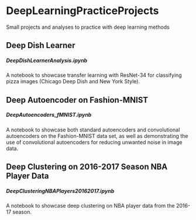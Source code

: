 # DeepLearningPracticeProjects
Small projects and analyses to practice with deep learning methods

## Deep Dish Learner 
##### DeepDishLearnerAnalysis.ipynb
A notebook to showcase transfer learning with ResNet-34 for classifying pizza images (Chicago Deep Dish and New York Style).

## Deep Autoencoder on Fashion-MNIST 
##### DeepAutoencoders_fMNIST.ipynb
A notebook to showcase both standard autoencoders and convolutional autoencoders on the Fashion-MNIST data set, as well as demonstrating the use of convolutional autoencoders for reducing unwanted noise in image data.

## Deep Clustering on 2016-2017 Season NBA Player Data 
##### DeepClusteringNBAPlayers20162017.ipynb
A notebook to showcase deep clustering on NBA player data from the 2016-17 season.
